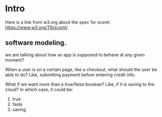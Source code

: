 # Intro

Here is a link from w3.org about the spec for scxml:
<https://www.w3.org/TR/scxml/>

## software modeling.


we are talking about how an app is supposed to behave at any given moment?

When a user is on a certain page, like a checkout, what should the user be able to do? Like, submitting payment before entering credit info.

What if we want more than a true/false boolean? Like, if it is saving to the cloud? In which case, it could be:
1. true
2. fasle
3. saving

